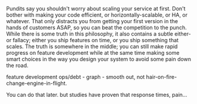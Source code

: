 Pundits say you shouldn't worry about scaling your service at first. Don't bother with making your code efficient, or horizontally-scalable, or HA, or whatever. That only distracts you from getting your first version in the hands of customers ASAP, so you can beat the competition to the punch. While there is some truth in this philosophy, it also contains a subtle either-or fallacy; either you ship features on time, or you ship something that scales. The truth is somewhere in the middle; you can still make rapid progress on feature development while at the same time making some smart choices in the way you design your system to avoid some pain down the road.


feature development
ops/debt - graph - smooth out, not hair-on-fire-change-engine-in-flight.

You can do that later. but studies have proven that response times, pain...